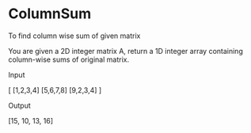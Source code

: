 # ColumnSum
To find column wise sum of given matrix

You are given a 2D integer matrix A, return a 1D integer array containing column-wise sums of original matrix.


Input

[ [1,2,3,4]
  [5,6,7,8]
  [9,2,3,4] ]

Output

[15, 10, 13, 16]
